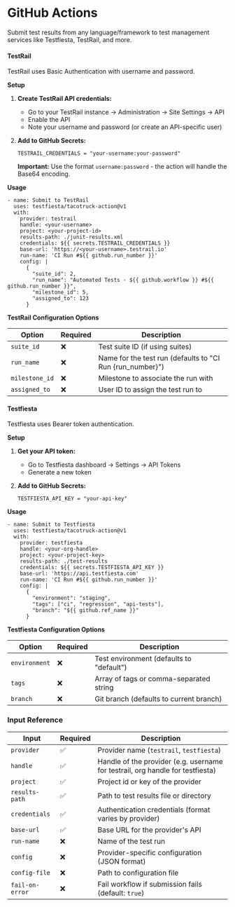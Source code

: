 # GitHub Actions

Submit test results from any language/framework to test management services like Testfiesta, TestRail, and more.

#### **TestRail**

TestRail uses Basic Authentication with username and password.

**Setup**

1. **Create TestRail API credentials:**
   * Go to your TestRail instance → Administration → Site Settings → API
   * Enable the API
   * Note your username and password (or create an API-specific user)
2.  **Add to GitHub Secrets:**

    ```markup
    TESTRAIL_CREDENTIALS = "your-username:your-password"
    ```

    **Important:** Use the format `username:password` - the action will handle the Base64 encoding.

**Usage**

```
- name: Submit to TestRail
  uses: testfiesta/tacotruck-action@v1
  with:
    provider: testrail
    handle: <your-username>
    project: <your-project-id>
    results-path: ./junit-results.xml
    credentials: ${{ secrets.TESTRAIL_CREDENTIALS }}
    base-url: 'https://<your-username>.testrail.io'
    run-name: 'CI Run #${{ github.run_number }}'
    config: |
      {
        "suite_id": 2,
        "run_name": "Automated Tests - ${{ github.workflow }} #${{ github.run_number }}",
        "milestone_id": 5,
        "assigned_to": 123
      }
```

**TestRail Configuration Options**

| Option         | Required | Description                                                |
| -------------- | -------- | ---------------------------------------------------------- |
| `suite_id`     | ❌        | Test suite ID (if using suites)                            |
| `run_name`     | ❌        | Name for the test run (defaults to "CI Run {run\_number}") |
| `milestone_id` | ❌        | Milestone to associate the run with                        |
| `assigned_to`  | ❌        | User ID to assign the test run to                          |

#### **Testfiesta**

Testfiesta uses Bearer token authentication.

**Setup**

1. **Get your API token:**
   * Go to Testfiesta dashboard → Settings → API Tokens
   * Generate a new token
2.  **Add to GitHub Secrets:**

    ```
    TESTFIESTA_API_KEY = "your-api-key"
    ```

**Usage**

```
- name: Submit to Testfiesta
  uses: testfiesta/tacotruck-action@v1
  with:
    provider: testfiesta
    handle: <your-org-handle>
    project: <your-project-key>
    results-path: ./test-results
    credentials: ${{ secrets.TESTFIESTA_API_KEY }}
    base-url: 'https://api.testfiesta.com'
    run-name: 'CI Run #${{ github.run_number }}'
    config: |
      {
        "environment": "staging",
        "tags": ["ci", "regression", "api-tests"],
        "branch": "${{ github.ref_name }}"
      }
```

**Testfiesta Configuration Options**

| Option        | Required | Description                              |
| ------------- | -------- | ---------------------------------------- |
| `environment` | ❌        | Test environment (defaults to "default") |
| `tags`        | ❌        | Array of tags or comma-separated string  |
| `branch`      | ❌        | Git branch (defaults to current branch)  |

### Input Reference

| Input           | Required | Description                                                                    |
| --------------- | -------- | ------------------------------------------------------------------------------ |
| `provider`      | ✅        | Provider name (`testrail`, `testfiesta`)                                       |
| `handle`        | ✅        | Handle of the provider (e.g. username for testrail, org handle for testfiesta) |
| `project`       | ✅        | Project id or key of the provider                                              |
| `results-path`  | ✅        | Path to test results file or directory                                         |
| `credentials`   | ✅        | Authentication credentials (format varies by provider)                         |
| `base-url`      | ✅        | Base URL for the provider's API                                                |
| `run-name`      | ❌        | Name of the test run                                                           |
| `config`        | ❌        | Provider-specific configuration (JSON format)                                  |
| `config-file`   | ❌        | Path to configuration file                                                     |
| `fail-on-error` | ❌        | Fail workflow if submission fails (default: `true`)                            |
